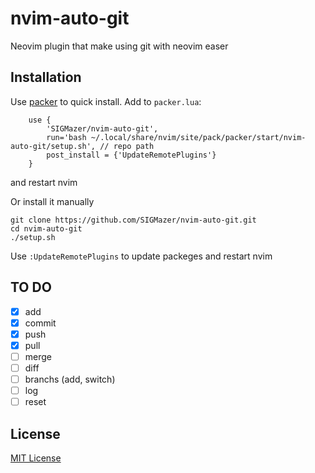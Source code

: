 # nvim-auto-git
Neovim plugin that make using git with neovim easer 
## Installation 

Use [packer](https://github.com/wbthomason/packer.nvim) to quick install.
Add to `packer.lua`:
```
    use {
        'SIGMazer/nvim-auto-git',
        run='bash ~/.local/share/nvim/site/pack/packer/start/nvim-auto-git/setup.sh', // repo path 
        post_install = {'UpdateRemotePlugins'}
    }
```
and restart nvim 

Or install it manually
```
git clone https://github.com/SIGMazer/nvim-auto-git.git
cd nvim-auto-git
./setup.sh
```
Use `:UpdateRemotePlugins` to update packeges and restart nvim 

## TO DO
- [x] add 
- [x] commit
- [x] push
- [x] pull
- [ ] merge
- [ ] diff 
- [ ] branchs (add, switch) 
- [ ] log
- [ ] reset 

## License 
[MIT License](https://github.com/SIGMazer/nvim-auto-git/blob/main/LICENSE)
